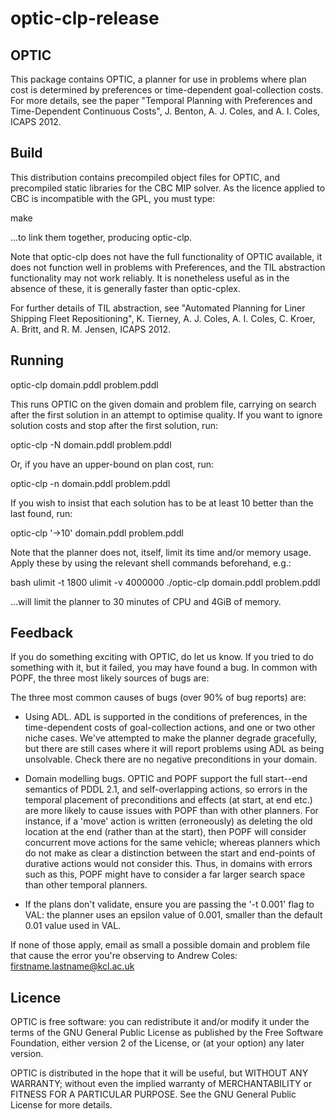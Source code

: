 # optic-clp-release

OPTIC
-----

This package contains OPTIC, a planner for use in problems where plan cost is
determined by preferences or time-dependent goal-collection costs.  For more
details, see the paper "Temporal Planning with Preferences and Time-Dependent 
Continuous Costs", J. Benton, A. J. Coles, and A. I. Coles, ICAPS 2012.

Build
-----

This distribution contains precompiled object files for OPTIC, and precompiled
static libraries for the CBC MIP solver.  As the licence applied to CBC is
incompatible with the GPL, you must type:

make

...to link them together, producing optic-clp.

Note that optic-clp does not have the full functionality of OPTIC available,
it does not function well in problems with Preferences, and the TIL abstraction
functionality may not work reliably.  It is nonetheless useful as in the
absence of these, it is generally faster than optic-cplex.

For further details of TIL abstraction, see "Automated  Planning for Liner 
Shipping Fleet Repositioning", K. Tierney, A. J. Coles, A. I. Coles, C. Kroer,
A. Britt, and R. M. Jensen, ICAPS 2012.

Running
-------

optic-clp domain.pddl problem.pddl

This runs OPTIC on the given domain and problem file, carrying on search
after the first solution in an attempt to optimise quality. If you want to
ignore solution costs and stop after the first solution, run:

optic-clp -N domain.pddl problem.pddl

Or, if you have an upper-bound on plan cost, run:

optic-clp -n<bound> domain.pddl problem.pddl

If you wish to insist that each solution has to be at least 10 better than
the last found, run:

optic-clp '->10' domain.pddl problem.pddl

Note that the planner does not, itself, limit its time and/or memory usage.
Apply these by using the relevant shell commands beforehand, e.g.:

bash
ulimit -t 1800
ulimit -v 4000000
./optic-clp domain.pddl problem.pddl


...will limit the planner to 30 minutes of CPU and 4GiB of memory.


Feedback
--------

If you do something exciting with OPTIC, do let us know.  If you tried to do 
something with it, but it failed, you may have found a bug.  In common with
POPF, the three most likely sources of bugs are:

The three most common causes of bugs (over 90% of bug reports) are:

- Using ADL. ADL is supported in the conditions of preferences, in the
  time-dependent costs of goal-collection actions, and one or two other niche
  cases.  We've attempted to make the planner degrade gracefully, but there are
  still cases where it will report problems using ADL as being unsolvable.
  Check there are no negative preconditions in your domain.
  
- Domain modelling bugs. OPTIC and POPF support the full start--end semantics
  of PDDL 2.1, and self-overlapping actions, so errors in the temporal
  placement of preconditions and effects (at start, at end etc.) are more
  likely to cause issues with POPF than with other planners. For instance, if
  a 'move' action is written (erroneously) as deleting the old location at the
  end (rather than at the start), then POPF will consider concurrent move 
  actions for the same vehicle; whereas planners which do not make as clear a 
  distinction between the start and end-points of durative actions would not 
  consider this. Thus, in domains with errors such as this, POPF might have to
  consider a far larger search space than other temporal planners.

- If the plans don't validate, ensure you are passing the '-t 0.001' flag to
  VAL: the planner uses an epsilon value of 0.001, smaller than the default
  0.01 value used in VAL.

If none of those apply, email as small a possible domain and problem file
that cause the error you're observing to Andrew Coles:
firstname.lastname@kcl.ac.uk


Licence
-------

OPTIC is free software: you can redistribute it and/or modify
it under the terms of the GNU General Public License as published by
the Free Software Foundation, either version 2 of the License, or
(at your option) any later version.

OPTIC is distributed in the hope that it will be useful,
but WITHOUT ANY WARRANTY; without even the implied warranty of
MERCHANTABILITY or FITNESS FOR A PARTICULAR PURPOSE.  See the
GNU General Public License for more details.

